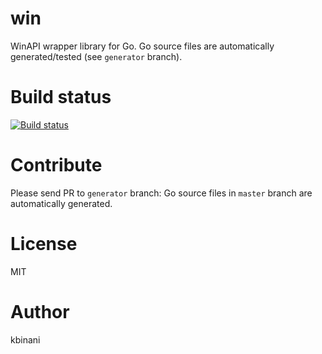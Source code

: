 win
===

WinAPI wrapper library for Go. Go source files are automatically generated/tested (see `generator` branch).

Build status
===
[![Build status](https://ci.appveyor.com/api/projects/status/r4r0dlqm9fj3c9la/branch/generator?svg=true)](https://ci.appveyor.com/project/kbinani/win/branch/generator)

Contribute
===

Please send PR to `generator` branch: Go source files in `master` branch are automatically generated.

License
===

MIT

Author
===

kbinani
